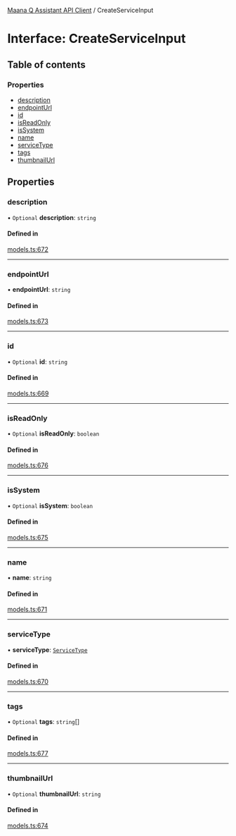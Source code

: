 [Maana Q Assistant API Client](../README.md) / CreateServiceInput

# Interface: CreateServiceInput

## Table of contents

### Properties

- [description](CreateServiceInput.md#description)
- [endpointUrl](CreateServiceInput.md#endpointurl)
- [id](CreateServiceInput.md#id)
- [isReadOnly](CreateServiceInput.md#isreadonly)
- [isSystem](CreateServiceInput.md#issystem)
- [name](CreateServiceInput.md#name)
- [serviceType](CreateServiceInput.md#servicetype)
- [tags](CreateServiceInput.md#tags)
- [thumbnailUrl](CreateServiceInput.md#thumbnailurl)

## Properties

### description

• `Optional` **description**: `string`

#### Defined in

[models.ts:672](https://github.com/maana-io/q-assistant-client/blob/develop/src/models.ts#L672)

___

### endpointUrl

• **endpointUrl**: `string`

#### Defined in

[models.ts:673](https://github.com/maana-io/q-assistant-client/blob/develop/src/models.ts#L673)

___

### id

• `Optional` **id**: `string`

#### Defined in

[models.ts:669](https://github.com/maana-io/q-assistant-client/blob/develop/src/models.ts#L669)

___

### isReadOnly

• `Optional` **isReadOnly**: `boolean`

#### Defined in

[models.ts:676](https://github.com/maana-io/q-assistant-client/blob/develop/src/models.ts#L676)

___

### isSystem

• `Optional` **isSystem**: `boolean`

#### Defined in

[models.ts:675](https://github.com/maana-io/q-assistant-client/blob/develop/src/models.ts#L675)

___

### name

• **name**: `string`

#### Defined in

[models.ts:671](https://github.com/maana-io/q-assistant-client/blob/develop/src/models.ts#L671)

___

### serviceType

• **serviceType**: [`ServiceType`](../enums/ServiceType.md)

#### Defined in

[models.ts:670](https://github.com/maana-io/q-assistant-client/blob/develop/src/models.ts#L670)

___

### tags

• `Optional` **tags**: `string`[]

#### Defined in

[models.ts:677](https://github.com/maana-io/q-assistant-client/blob/develop/src/models.ts#L677)

___

### thumbnailUrl

• `Optional` **thumbnailUrl**: `string`

#### Defined in

[models.ts:674](https://github.com/maana-io/q-assistant-client/blob/develop/src/models.ts#L674)
